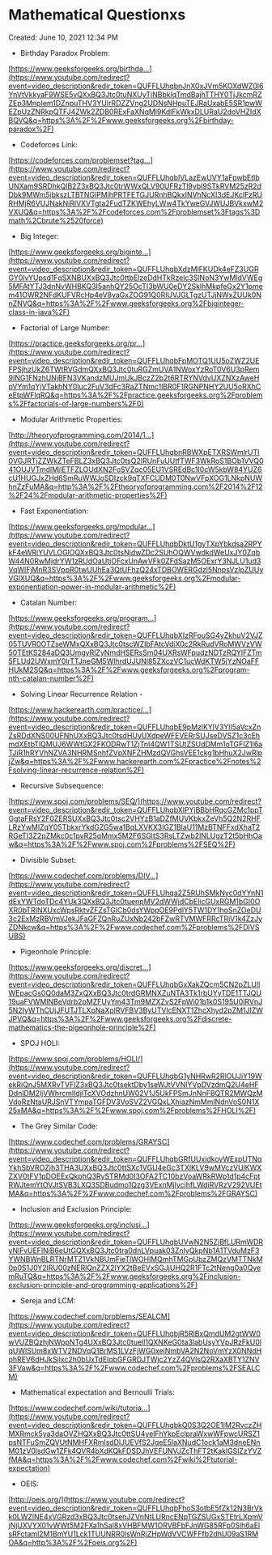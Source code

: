 # Mathematical Questionxs

Created: June 10, 2021 12:34 PM

- Birthday Paradox Problem:

[https://www.geeksforgeeks.org/birthda...](https://www.youtube.com/redirect?event=video_description&redir_token=QUFFLUhqbnJnX0xJVm5KOXdWZ0l6YnVtVkkyaF9WSE5vQXxBQ3Jtc0tuNXUyTjNBbklqTmdBajhTTHY0TjJkcmRZZEp3MnpIem1DZnpuTHV3YUlrRDZZVng2UDNsNHpuTEJRaUxabE5SR1pwWEZpUzZNRkpQTFJ4ZWk2ZDB0RExFaXNqMl9KdlFkWkxDLURaU2doVHZIdXBQVQ&q=https%3A%2F%2Fwww.geeksforgeeks.org%2Fbirthday-paradox%2F)

- Codeforces Link:

[https://codeforces.com/problemset?tag...](https://www.youtube.com/redirect?event=video_description&redir_token=QUFFLUhqblVLazEwUVY1aFpwbEtIbUNXam9SRDhkQlB2Z3xBQ3Jtc0trWWxQLV90UFRzTl9ybl9STkRVM25zR2dDbk9MWm5jbkszLTBTNGlPMjhPRTFETGJURnhBQkxINVhNcXI3dEJKclFzRURHMjR6VUJNakNiRlVXVTgta2FudTZKWEhyLWw4TkYweGVJWUJBVkxwM2VXUQ&q=https%3A%2F%2Fcodeforces.com%2Fproblemset%3Ftags%3Dmath%2Cbrute%2520force)

- Big Integer:

[https://www.geeksforgeeks.org/biginte...](https://www.youtube.com/redirect?event=video_description&redir_token=QUFFLUhqbXdzMlFKUDk4eFZ3UGRGY0lvYUpsd1FqSXNBUXxBQ3Jtc0ttbElzeDdHTkRzelc3SlNoN3YwMldVWEg5MFAtYTJ3dnNvWHBKQ3I5anhQY25OcTI3bWU0eDY2SklhMkpfeGx2Y1pmem41OWR2NFdKUFVRcHp4eV8yaGxZOG91Q0RlUVJGLTgzUTJjNWxZUUk0NnZNVQ&q=https%3A%2F%2Fwww.geeksforgeeks.org%2Fbiginteger-class-in-java%2F)

- Factorial of Large Number:

[https://practice.geeksforgeeks.org/pr...](https://www.youtube.com/redirect?event=video_description&redir_token=QUFFLUhqbFpMOTQ1UU5oZWZ2UEFPSjhzUkZ6TWtRVGdmQXxBQ3Jtc0tuRGZmUVA1NWoxYzRoT0V6U3pRem9ING1FNzhUNjBFN3VKandzMUJmUkJBczZ2b2t6RTRYNVdvUXZNXzAweHpVYm1qYjVTakhNY0luc2FuV3dFc3RaZTNmc1lBR0F1RGNPNHY2UU5oRXhCeEtpWFlqRQ&q=https%3A%2F%2Fpractice.geeksforgeeks.org%2Fproblems%2Ffactorials-of-large-numbers%2F0)

- Modular Arithmetic Properties:

[http://theoryofprogramming.com/2014/1...](https://www.youtube.com/redirect?event=video_description&redir_token=QUFFLUhqbnRBWXpETXRSWmlrUTI0VGJRTjZZWkZTeFBLZ3xBQ3Jtc0tsQ2lRUnFuUUtfTWF3WkRoS1BOb1VVQ041OUJVTmdlMjlETFZLOUdXN2FoSVZqc05EU1VSREdBc1I0cW5kbW84YUZ6cU1HUGJxZHd6SmRuWWJoSDIzck9qTXFCUDM0T0NwVFpXOG1LNkpNUWhnZzFuMA&q=http%3A%2F%2Ftheoryofprogramming.com%2F2014%2F12%2F24%2Fmodular-arithmetic-properties%2F)

- Fast Exponentiation:

[https://www.geeksforgeeks.org/modular...](https://www.youtube.com/redirect?event=video_description&redir_token=QUFFLUhqbDktU1gyTXpYbkdsa2RPYkF4eWRiYUVLOGlOQXxBQ3Jtc0tsNjdwZDc2SUhOQWVwdkdWeUxJY0ZqbW44N0RwMjdrYW1zRUdOaUtjOFcxUnAwVFk0ZFdSazM5OExrY3NJLU1ud3VqWlFjMnR3SVppR0twUUhEa3QtUFhzQ24xTDBOWERGdzl5NnpsVzlpZUUyVGlXUQ&q=https%3A%2F%2Fwww.geeksforgeeks.org%2Fmodular-exponentiation-power-in-modular-arithmetic%2F)

- Catalan Number:

[https://www.geeksforgeeks.org/program...](https://www.youtube.com/redirect?event=video_description&redir_token=QUFFLUhqbXIzRFpuSG4yZkhuV2VJZ05TUVR0OTZseWMxQXxBQ3Jtc0tscWZIbFAtcVdiX0c2RkRudVRoMWVzVW50TEtKS284aDQ3UmgyRlZyNmdHSERsSm04UXRsWFpudzNDTzRQYlFZTm5FLUd2UWxmY0lrTTJneGM5WlhrdUJUNl85ZXczVC1ucWdKTW5jYzNOaFFHUkM2SQ&q=https%3A%2F%2Fwww.geeksforgeeks.org%2Fprogram-nth-catalan-number%2F)

- Solving Linear Recurrence Relation -

[https://www.hackerearth.com/practice/...](https://www.youtube.com/redirect?event=video_description&redir_token=QUFFLUhqbE9pMzlKYlV3YlI5aVcxZnZsRDdXNS00UFNhUXxBQ3Jtc0tsdHUyUXdpeWFEVERrSUJseDVSZ1c3cEhmdXEtbTlQMUJ6WWtGX2FKODRwT1ZjTnI4QW1TSUtZSUdDMm1oTGFIZ1l6aTJiR1hRYVhNZVA3NHRMSnhfZVpXNFZHMzdQVGhsVEE1ckg1bHhuX2JwRlpjZw&q=https%3A%2F%2Fwww.hackerearth.com%2Fpractice%2Fnotes%2Fsolving-linear-recurrence-relation%2F)

- Recursive Subsequence:

[https://www.spoj.com/problems/SEQ/](https://www.youtube.com/redirect?event=video_description&redir_token=QUFFLUhqbXlPYjBBbHRqcGZMc1ppTGgtaFRsY2F0ZERSUXxBQ3Jtc0tsc2VHYzB1aDZfMUVKbkxZeVh5Q2N2RHFLRzYwMlZqY05TbkxrYkdGZG5wa1BqLXVKX3lGZ1BlaU11MzBTNFFxdXhaT2RGeTI3Z2pZMkc0c1pvR25qMmx5M2F6SGltS3RsLTZwb2lNLUgzT2t5bHhOaw&q=https%3A%2F%2Fwww.spoj.com%2Fproblems%2FSEQ%2F)

- Divisible Subset:

[https://www.codechef.com/problems/DIV...](https://www.youtube.com/redirect?event=video_description&redir_token=QUFFLUhqa2Z5RUhSMkNyc0dYYnN1dExYWTdoTDc4YUk3QXxBQ3Jtc0tuenpMV2dWWjdCbElicGUxRGM1bGI0OXR0bTRINXUxcWpsRktvZFZsTGlCb0dsYWppOE9PdlY5TW1DY1hoSnZOeDU3c2ExMzRBVmVJekJFaGFZQnRuZUxNb242bFZwRTVMWFRRcTRiV1k4ZzJyZDNkcw&q=https%3A%2F%2Fwww.codechef.com%2Fproblems%2FDIVSUBS)

- Pigeonhole Principle:

[https://www.geeksforgeeks.org/discret...](https://www.youtube.com/redirect?event=video_description&redir_token=QUFFLUhqbGxXakZQcm5CN2pZLUllWEpacGs0Q0daM3ZxQXxBQ3Jtc0trdGRMNXZuNTA3Tk1rbUYyTDE1TTJQU19uaFVWMlNBeVdrb2pMZFUyYm43Tm9MZXZvS2FpWi01b1k0S195U0lRVnJ5N2IyWThCUjJFUTJTLXpNaXplRVFBV3ByUTVlcENXT1ZhcXhyd2pZM1JIZWJPVQ&q=https%3A%2F%2Fwww.geeksforgeeks.org%2Fdiscrete-mathematics-the-pigeonhole-principle%2F)

- SPOJ HOLI:

[https://www.spoj.com/problems/HOLI/](https://www.youtube.com/redirect?event=video_description&redir_token=QUFFLUhqbG1yNHRwR2RlOUJiY19WekRiQnJ5MXRvTVFlZ3xBQ3Jtc0tsektDby1seWJtVVNlYVpDVzdmQ2U4eHFDdnlDM2ljVWhrcmlIdjlTcXVOdzhnUW02V1J5UkFPSmJnNnFBQTR2MWQzMVdoRzNtaURJSnVTYmpaTGFDV3VoSVZ2VGQxLXhiazNmMmlNdnVoS0N1X25xMA&q=https%3A%2F%2Fwww.spoj.com%2Fproblems%2FHOLI%2F)

- The Grey Similar Code:

[https://www.codechef.com/problems/GRAYSC](https://www.youtube.com/redirect?event=video_description&redir_token=QUFFLUhqbGRfUUxidkoyWExpUTNqYkhSbVROZjh3THA3UXxBQ3Jtc0ttSXc1VGU4eGc3TXlKLV9wMVczVUlKWXZXV0tFV1pDOEExQkphQ3RySTRMd0I3OFA2TC10bzVoaWRkRWp1d1p4cFptRWJtemYtOVJtSVB3LXQ3SDBudmo1Qzg3VExnMjlycjhfLWdiRVRzV292VUEtMA&q=https%3A%2F%2Fwww.codechef.com%2Fproblems%2FGRAYSC)

- Inclusion and Exclusion Principle:

[https://www.geeksforgeeks.org/inclusi...](https://www.youtube.com/redirect?event=video_description&redir_token=QUFFLUhqbUVwN2N5ZjBfLURmWDRyNlFvUEFlNjB6eUtGQXxBQ3Jtc0tra0dnLVpuak03ZnIyQkpNb1A1TVduMzF3YWNBWnBLRTNrMTZ1VkNBUmFieTlWOHlMQmhTMGpUbzZMQzVMTTNkM0p0S1J0Y2lRU00zNERlQnZZX2lYX2tBeEVxSGJjUHQ2R1FTc2tNeng0a0QyemRuTQ&q=https%3A%2F%2Fwww.geeksforgeeks.org%2Finclusion-exclusion-principle-and-programming-applications%2F)

- Sereja and LCM:

[https://www.codechef.com/problems/SEALCM](https://www.youtube.com/redirect?event=video_description&redir_token=QUFFLUhqbjR5RlBxQmdUM2gtWW0wVUZBQzhjNWppNTg4UXxBQ3Jtc0tuell1QXNKeG0ta3labUsyYVpJRzFkU0lqUWlSUm8xWTV2NDVqQ1BrMS1LVzFjWG0xejNmbVA2N2NoVmYzX0NNdHphREV6dHJkSjlxc2h0bUxTdElqbGFGRDJTWjc2YzZ4QVlsQ2RXaXBTY1ZNV3FVaw&q=https%3A%2F%2Fwww.codechef.com%2Fproblems%2FSEALCM)

- Mathematical expectation and Bernoulli Trials:

[https://www.codechef.com/wiki/tutoria...](https://www.youtube.com/redirect?event=video_description&redir_token=QUFFLUhqbkQ0S3Q2OE1IM2RvczZHMXRmck5ya3daOVZHQXxBQ3Jtc0ttSU4yelFhYkpEclpraWxwWFpwcURSZ1psNTFuSmZQVUtNMHFXRmlsdDlJUEVfS2JqeE5laXNudC1ock1aM3dneENnM01zV0lsdGw1ZFk4QVR4bXdKQkFDSDJhVEFUNVJZcThFT2tKaklGSlZzYVZfMA&q=https%3A%2F%2Fwww.codechef.com%2Fwiki%2Ftutorial-expectation)

- OEIS:

[http://oeis.org/](https://www.youtube.com/redirect?event=video_description&redir_token=QUFFLUhqbFhoS3otbE5fZk12N3BrVkk0LWZlNE4xVGRzd3xBQ3Jtc0tsenJZVnNtLURncENpTGZSUGxSTEtrLXpmVjNjUXVYX01vWWt5M2FXa1hSal8xVHBFMW1ORVBFbFJnWG85RFp0Slh6aElsRFctaml2M1BmYU1Lck1TUUNRR0lsWnRjZHpWdVVCWFFfb2dhU09aS1RMOA&q=http%3A%2F%2Foeis.org%2F)